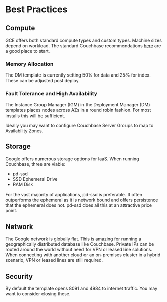# Best Practices

## Compute

GCE offers both standard compute types and custom types.  Machine sizes depend on workload.  The standard Couchbase recommendations [here](https://developer.couchbase.com/documentation/server/current/install/pre-install.html) are a good place to start.

### Memory Allocation

The DM template is currently setting 50% for data and 25% for index.  These can be adjusted post deploy.

### Fault Tolerance and High Availability

The Instance Group Manager (IGM) in the Deployment Manager (DM) templates places nodes across AZs in a round robin fashion.  For most installs this will be sufficient.

Ideally you may want to configure Couchbase Server Groups to map to Availability Zones.

## Storage

Google offers numerous storage options for IaaS.  When running Couchbase, three are viable:

* pd-ssd
* SSD Ephemeral Drive
* RAM Disk

For the vast majority of applications, pd-ssd is preferable.  It often outperforms the ephemeral as it is network bound and offers persistence that the ephemeral does not.  pd-ssd does all this at an attractive price point.

## Network

The Google network is globally flat.  This is amazing for running a geographically distributed database like Couchbase.  Private IPs can be routed around the world without need for VPN or leased line solutions.  When connecting with another cloud or an on-premises cluster in a hybrid scenario, VPN or leased lines are still required.

## Security

By default the template opens 8091 and 4984 to internet traffic.  You may want to consider closing these.
